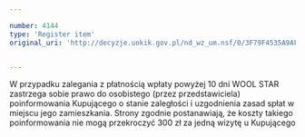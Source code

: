 ```yaml
---

number: 4144
type: 'Register item'
original_uri: 'http://decyzje.uokik.gov.pl/nd_wz_um.nsf/0/3F79F4535A9AF59BC1257ADB003830BF?OpenDocument'


---
```


W przypadku zalegania z płatnością wpłaty powyżej 10 dni WOOL STAR zastrzega sobie prawo do osobistego (przez przedstawiciela) poinformowania Kupującego o stanie zaległości i uzgodnienia zasad spłat w miejscu jego zamieszkania. Strony zgodnie postanawiają, że koszty takiego poinformowania nie mogą przekroczyć 300 zł za jedną wizytę u Kupującego
